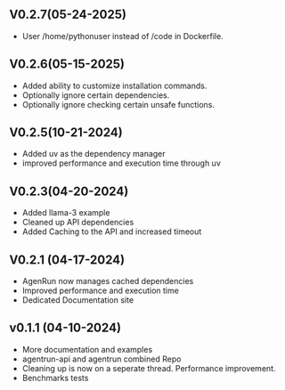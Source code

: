 ## V0.2.7(05-24-2025)
- User /home/pythonuser instead of /code in Dockerfile.

## V0.2.6(05-15-2025)
- Added ability to customize installation commands.
- Optionally ignore certain dependencies.
- Optionally ignore checking certain unsafe functions.

## V0.2.5(10-21-2024)
- Added uv as the dependency manager
- improved performance and execution time through uv

## V0.2.3(04-20-2024)
- Added llama-3 example 
- Cleaned up API dependencies 
- Added Caching to the API and increased timeout

## V0.2.1 (04-17-2024)
- AgenRun now manages cached dependencies 
- Improved performance and execution time
- Dedicated Documentation site


## v0.1.1 (04-10-2024)
-  More documentation and examples
-  agentrun-api and agentrun combined Repo 
-  Cleaning up is now on a seperate thread. Performance improvement.
-  Benchmarks tests 

